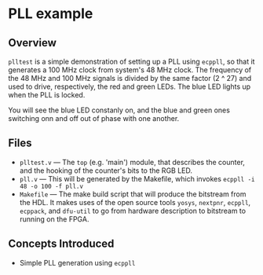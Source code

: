 # PLL example

## Overview
`plltest` is a simple demonstration of setting up a PLL using `ecppll`, so that it generates a 100 MHz clock from system's 48 MHz clock. The frequency of the 48 MHz and 100 MHz signals is divided by the same factor (2 ^ 27) and used to drive, respectively, the red and green LEDs. The blue LED lights up when the PLL is locked.

You will see the blue LED constanly on, and the blue and green ones switching onn and off out of phase with one another.

## Files

- `plltest.v` — The `top` (e.g. 'main') module, that describes the counter, and the hooking of the counter's bits to the RGB LED.
- `pll.v` — This will be generated by the Makefile, which invokes `ecppll -i 48 -o 100 -f pll.v`
- `Makefile` — The make build script that will produce the bitstream from the HDL. It makes uses of the open source tools `yosys`, `nextpnr`, `ecppll`, `ecppack`, and `dfu-util` to go from hardware description to bitstream to running on the FPGA.

## Concepts Introduced

- Simple PLL generation using `ecppll`

